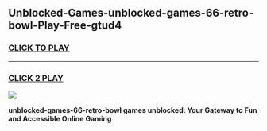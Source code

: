 
## Unblocked-Games-unblocked-games-66-retro-bowl-Play-Free-gtud4
<h3>
<a href="https://premium76.site?title=unblocked-games-66-retro-bowl&ref=09A">CLICK TO PLAY</a></h3>
<hr>

<h3>
<a href="https://premium76.site?title=unblocked-games-66-retro-bowl&ref=09A">CLICK 2 PLAY</a>
  
</h3>

<a href="https://premium76.site?title=unblocked-games-66-retro-bowl&ref=09A"><img src="https://clearcache.store/games.png"></a>


**unblocked-games-66-retro-bowl games unblocked: Your Gateway to Fun and Accessible Online Gaming**
